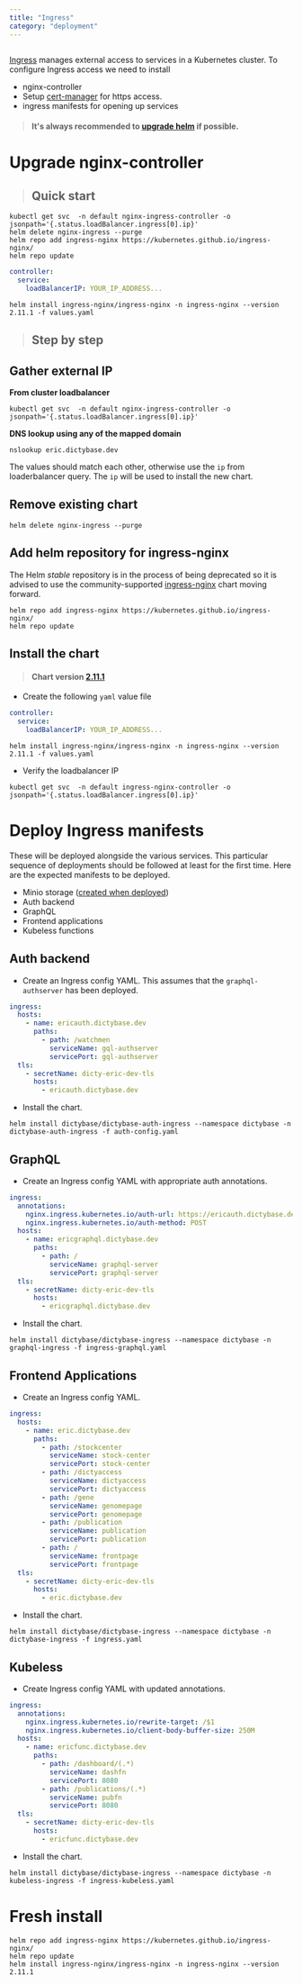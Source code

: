 ```yaml
---
title: "Ingress"
category: "deployment"
---
```


```toc

```

[Ingress](https://kubernetes.io/docs/concepts/services-networking/ingress/#what-is-ingress)
manages external access to services in a Kubernetes cluster. To configure Ingress access we need to install

- nginx-controller
- Setup [cert-manager](/deployment/certificate) for https access.
- ingress manifests for opening up services

> #### It's always recommended to [upgrade helm](/deployment/helm) if possible.

# Upgrade nginx-controller

> ## Quick start

```shell
kubectl get svc  -n default nginx-ingress-controller -o jsonpath='{.status.loadBalancer.ingress[0].ip}'
helm delete nginx-ingress --purge
helm repo add ingress-nginx https://kubernetes.github.io/ingress-nginx/
helm repo update
```

```yaml
controller:
  service:
    loadBalancerIP: YOUR_IP_ADDRESS...
```

```shell
helm install ingress-nginx/ingress-nginx -n ingress-nginx --version 2.11.1 -f values.yaml
```

> ## Step by step

## Gather external IP

**From cluster loadbalancer**

```shell
kubectl get svc  -n default nginx-ingress-controller -o jsonpath='{.status.loadBalancer.ingress[0].ip}'
```

**DNS lookup using any of the mapped domain**

```shell
nslookup eric.dictybase.dev
```

The values should match each other, otherwise use the `ip` from loaderbalancer query. The `ip` will be
used to install the new chart.

## Remove existing chart

```shell
helm delete nginx-ingress --purge
```

## Add helm repository for ingress-nginx

The Helm _stable_ repository is in the process of being deprecated so it is advised to use the
community-supported [ingress-nginx](https://github.com/kubernetes/ingress-nginx) chart moving forward.

```shell
helm repo add ingress-nginx https://kubernetes.github.io/ingress-nginx/
helm repo update
```

## Install the chart

> #### Chart version [2.11.1](https://github.com/kubernetes/ingress-nginx/releases/tag/ingress-nginx-2.11.1)

- Create the following `yaml` value file

```yaml
controller:
  service:
    loadBalancerIP: YOUR_IP_ADDRESS...
```

```shell
helm install ingress-nginx/ingress-nginx -n ingress-nginx --version 2.11.1 -f values.yaml
```

- Verify the loadbalancer IP

```shell
kubectl get svc  -n default ingress-nginx-controller -o jsonpath='{.status.loadBalancer.ingress[0].ip}'
```

# Deploy Ingress manifests

These will be deployed alongside the various services. This particular sequence
of deployments should be followed at least for the first time. Here are the
expected manifests to be deployed.

- Minio storage ([created when deployed](/deployment/minio))
- Auth backend
- GraphQL
- Frontend applications
- Kubeless functions

## Auth backend

- Create an Ingress config YAML. This assumes that the `graphql-authserver` has been
  deployed.

```yaml
ingress:
  hosts:
    - name: ericauth.dictybase.dev
      paths:
        - path: /watchmen
          serviceName: gql-authserver
          servicePort: gql-authserver
  tls:
    - secretName: dicty-eric-dev-tls
      hosts:
        - ericauth.dictybase.dev
```

- Install the chart.

```shell
helm install dictybase/dictybase-auth-ingress --namespace dictybase -n dictybase-auth-ingress -f auth-config.yaml
```

## GraphQL

- Create an Ingress config YAML with appropriate auth annotations.

```yaml
ingress:
  annotations:
    nginx.ingress.kubernetes.io/auth-url: https://ericauth.dictybase.dev/watchmen
    nginx.ingress.kubernetes.io/auth-method: POST
  hosts:
    - name: ericgraphql.dictybase.dev
      paths:
        - path: /
          serviceName: graphql-server
          servicePort: graphql-server
  tls:
    - secretName: dicty-eric-dev-tls
      hosts:
        - ericgraphql.dictybase.dev
```

- Install the chart.

```shell
helm install dictybase/dictybase-ingress --namespace dictybase -n graphql-ingress -f ingress-graphql.yaml
```

## Frontend Applications

- Create an Ingress config YAML.

```yaml
ingress:
  hosts:
    - name: eric.dictybase.dev
      paths:
        - path: /stockcenter
          serviceName: stock-center
          servicePort: stock-center
        - path: /dictyaccess
          serviceName: dictyaccess
          servicePort: dictyaccess
        - path: /gene
          serviceName: genomepage
          servicePort: genomepage
        - path: /publication
          serviceName: publication
          servicePort: publication
        - path: /
          serviceName: frontpage
          servicePort: frontpage
  tls:
    - secretName: dicty-eric-dev-tls
      hosts:
        - eric.dictybase.dev
```

- Install the chart.

```shell
helm install dictybase/dictybase-ingress --namespace dictybase -n dictybase-ingress -f ingress.yaml
```

## Kubeless

- Create Ingress config YAML with updated annotations.

```yaml
ingress:
  annotations:
    nginx.ingress.kubernetes.io/rewrite-target: /$1
    nginx.ingress.kubernetes.io/client-body-buffer-size: 250M
  hosts:
    - name: ericfunc.dictybase.dev
      paths:
        - path: /dashboard/(.*)
          serviceName: dashfn
          servicePort: 8080
        - path: /publications/(.*)
          serviceName: pubfn
          servicePort: 8080
  tls:
    - secretName: dicty-eric-dev-tls
      hosts:
        - ericfunc.dictybase.dev
```

- Install the chart.

```shell
helm install dictybase/dictybase-ingress --namespace dictybase -n kubeless-ingress -f ingress-kubeless.yaml
```

# Fresh install

```shell
helm repo add ingress-nginx https://kubernetes.github.io/ingress-nginx/
helm repo update
helm install ingress-nginx/ingress-nginx -n ingress-nginx --version 2.11.1
```
